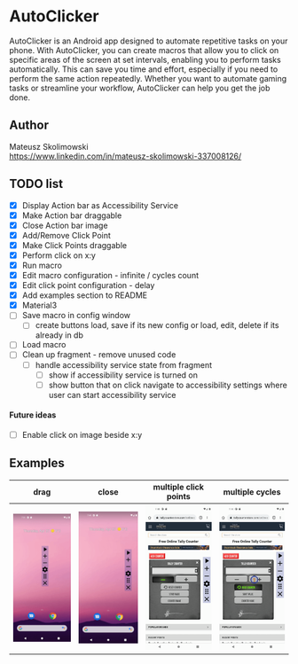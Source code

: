 # AutoClicker
AutoClicker is an Android app designed to automate repetitive tasks on your phone. With AutoClicker,
you can create macros that allow you to click on specific areas of the screen at set intervals, 
enabling you to perform tasks automatically. This can save you time and effort, especially if you 
need to perform the same action repeatedly. Whether you want to automate gaming tasks or streamline 
your workflow, AutoClicker can help you get the job done.
## Author
Mateusz Skolimowski
<br>
https://www.linkedin.com/in/mateusz-skolimowski-337008126/
## TODO list
- [x] Display Action bar as Accessibility Service
- [x] Make Action bar draggable
- [x] Close Action bar image 
- [x] Add/Remove Click Point 
- [x] Make Click Points draggable 
- [x] Perform click on x:y 
- [x] Run macro
- [x] Edit macro configuration - infinite / cycles count
- [x] Edit click point configuration - delay
- [x] Add examples section to README
- [x] Material3
- [ ] Save macro in config window
  - [ ] create buttons load, save if its new config or load, edit, delete if its already in db
- [ ] Load macro
- [ ] Clean up fragment - remove unused code
  - [ ] handle accessibility service state from fragment 
    - [ ] show if accessibility service is turned on
    - [ ] show button that on click navigate to accessibility settings where user can start accessibility service

#### Future ideas
- [ ] Enable click on image beside x:y

## Examples
|             drag              |             close              |          multiple click points           |             multiple cycles              |
|:-----------------------------:|:------------------------------:|:----------------------------------------:|:----------------------------------------:|
| ![](gifs/action_bar_drag.gif) | ![](gifs/action_bar_close.gif) |![](gifs/macro_multiple_click_points.gif) |![](gifs/macro_multiple_cycle_counts.gif) |
